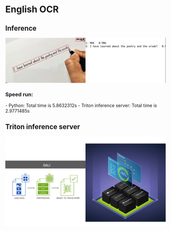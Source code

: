 
<h1>English OCR</h1>
<h2>Inference</h2>
<img src="assets/result.jpg" alt="">

<h3>Speed run:</h3>
- Python: Total time is 5.8632312s
- Triton inference server: Total time is 2.9771485s


<h2>Triton inference server</h2>
<img src="assets/dalitriton.jpg" alt="">


